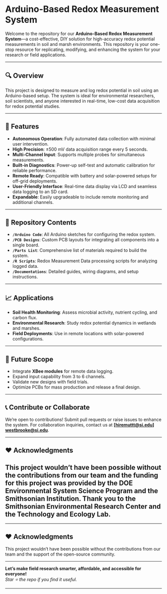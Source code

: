 # **Arduino-Based Redox Measurement System**

Welcome to the repository for our **Arduino-Based Redox Measurement System**—a cost-effective, DIY solution for high-accuracy redox potential measurements in soil and marsh environments. This repository is your one-stop resource for replicating, modifying, and enhancing the system for your research or field applications.

---

## **🔍 Overview**
This project is designed to measure and log redox potential in soil using an Arduino-based setup. The system is ideal for environmental researchers, soil scientists, and anyone interested in real-time, low-cost data acquisition for redox potential studies.

---

## **🚀 Features**
- **Autonomous Operation**: Fully automated data collection with minimal user intervention.
- **High Precision**: ±500 mV data acquisition range every 5 seconds.
- **Multi-Channel Input**: Supports multiple probes for simultaneous measurements.
- **Built-in Diagnostics**: Power-up self-test and automatic calibration for reliable performance.
- **Remote Ready**: Compatible with battery and solar-powered setups for off-grid deployments.
- **User-Friendly Interface**: Real-time data display via LCD and seamless data logging to an SD card.
- **Expandable**: Easily upgradeable to include remote monitoring and additional channels.

---

## **📁 Repository Contents**
- **`/Arduino Code`**: All Arduino sketches for configuring the redox system.
- **`/PCB Designs`**: Custom PCB layouts for integrating all components into a single board.
- **`/Parts List`**: Comprehensive list of materials required to build the system.
- **`/R Scripts`**: Redox Measurement Data processing scripts for analyzing logged data.
- **`/Documentations`**: Detailed guides, wiring diagrams, and setup instructions.

---

## **📈 Applications**
- **Soil Health Monitoring**: Assess microbial activity, nutrient cycling, and carbon flux.
- **Environmental Research**: Study redox potential dynamics in wetlands and marshes.
- **Field Deployments**: Use in remote locations with solar-powered configurations.

---

## **🎯 Future Scope**
- Integrate **XBee modules** for remote data logging.
- Expand input capability from 3 to 6 channels.
- Validate new designs with field trials.
- Optimize PCBs for mass production and release a final design.

---

## **📞 Contribute or Collaborate**
We’re open to contributions! Submit pull requests or raise issues to enhance the system. For collaboration inquiries, contact us at **[hiremuttt@si.edu] [westbrooke@si.edu](mailto:email@example.com)**.

---

## **❤️ Acknowledgments**
This project wouldn’t have been possible without the contributions from our team and the funding for this project was provided by the DOE Environmental System Science Program and the Smithsonian Institution. Thank you to the Smithsonian Environmental Research Center and the Technology and Ecology Lab. 
---
---

## **❤️ Acknowledgments**
This project wouldn’t have been possible without the contributions from our team and the support of the open-source community.

---

**Let’s make field research smarter, affordable, and accessible for everyone!**  
_Star ⭐ the repo if you find it useful._  

--- 
